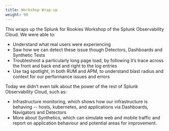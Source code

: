 ```yaml
---
title: Workshop Wrap-up
weight: 90
---
```



This wraps up the Splunk for Rookies Workshop of the Splunk Observability Cloud. We were able to:

* Understand what real users were experiencing
* Saw how we can detect these issue though Detectors, Dashboards and Synthetic Tests
* Troubleshoot a particularly long page load, by following it’s trace across the front and back end and right to the log entries
* Use tag spotlight, in both RUM and APM, to understand blast radius and context for our performance issues and errors

Today we didn’t even talk about the power of the rest of Splunk Observability Cloud, such as:

* Infrastructure monitoring, which shows how our infrastructure is behaving -- hosts, kubernetes, and applications via Dashboards, Navigators and Detectors
* More about Synthetics, which can simulate web and mobile traffic and report on application behaviour and potential areas for improvement.

<!-- More information  can be found here:

[API Test](https://docs.splunk.com/Observability/synthetics/api-test/api-test.html) and 
[Uptime Test](https://docs.splunk.com/Observability/synthetics/uptime-test/uptime-test.html). -->
